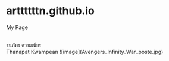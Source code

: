 # arttttttn.github.io
My Page
<html>
<br>ธนภัทร ความเพียร 
<br>Thanapat Kwampean
![image](Avengers_Infinity_War_poste.jpg)
</html>
